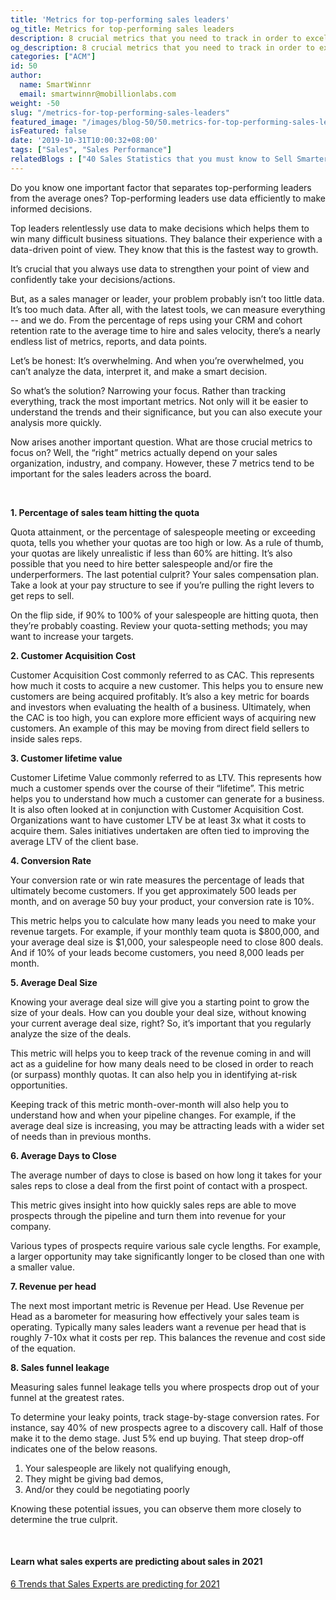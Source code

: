 ```yaml
---
title: 'Metrics for top-performing sales leaders'
og_title: Metrics for top-performing sales leaders
description: 8 crucial metrics that you need to track in order to excel in your sales game.
og_description: 8 crucial metrics that you need to track in order to excel in your sales game.
categories: ["ACM"]
id: 50
author:
  name: SmartWinnr
  email: smartwinnr@mobillionlabs.com
weight: -50
slug: "/metrics-for-top-performing-sales-leaders"
featured_image: "/images/blog-50/50.metrics-for-top-performing-sales-leaders.jpg"
isFeatured: false
date: '2019-10-31T10:00:32+08:00'
tags: ["Sales", "Sales Performance"]
relatedBlogs : ["40 Sales Statistics that you must know to Sell Smarter in 2019", "Top 10 CEOs who started as Sales Reps", "7 Sales Training Games that actually boost your sales team’s skills"]
---
```


Do you know one important factor that separates top-performing leaders from the average ones? Top-performing leaders use data efficiently to make informed decisions.

Top leaders relentlessly use data to make decisions which helps them to win many difficult business situations. They balance their experience with a data-driven point of view. They know that this is the fastest way to growth.

It’s crucial that you always use data to strengthen your point of view and confidently take your decisions/actions.

But, as a sales manager or leader, your problem probably isn’t too little data. It’s too much data. After all, with the latest tools, we can measure everything -- and we do. From the percentage of reps using your CRM and cohort retention rate to the average time to hire and sales velocity, there’s a nearly endless list of metrics, reports, and data points.

Let’s be honest: It’s overwhelming. And when you’re overwhelmed, you can’t analyze the data, interpret it, and make a smart decision.

So what’s the solution? Narrowing your focus. Rather than tracking everything, track the most important metrics. Not only will it be easier to understand the trends and their significance, but you can also execute your analysis more quickly.

Now arises another important question. What are those crucial metrics to focus on? Well, the “right” metrics actually depend on your sales organization, industry, and company. However, these 7 metrics tend to be important for the sales leaders across the board. 

<br>

<img alt="" src="/images/blog-50/Capture .PNG" class="ml-padding-top0 ml-padding-bottom0">

**1. Percentage of sales team hitting the quota**

Quota attainment, or the percentage of salespeople meeting or exceeding quota, tells you whether your quotas are too high or low. As a rule of thumb, your quotas are likely unrealistic if less than 60% are hitting. It’s also possible that you need to hire better salespeople and/or fire the underperformers. The last potential culprit? Your sales compensation plan. Take a look at your pay structure to see if you’re pulling the right levers to get reps to sell.

On the flip side, if 90% to 100% of your salespeople are hitting quota, then they’re probably coasting. Review your quota-setting methods; you may want to increase your targets.

**2. Customer Acquisition Cost**

Customer Acquisition Cost commonly referred to as CAC. This represents how much it costs to acquire a new customer. This helps you to ensure new customers are being acquired profitably. It’s also a key metric for boards and investors when evaluating the health of a business. Ultimately, when the CAC is too high, you can explore more efficient ways of acquiring new customers. An example of this may be moving from direct field sellers to inside sales reps. 

**3. Customer lifetime value**

Customer Lifetime Value commonly referred to as LTV. This represents how much a customer spends over the course of their “lifetime”. This metric helps you to understand how much a customer can generate for a business. It is also often looked at in conjunction with Customer Acquisition Cost. Organizations want to have customer LTV be at least 3x what it costs to acquire them. Sales initiatives undertaken are often tied to improving the average LTV of the client base.

**4. Conversion Rate**

Your conversion rate or win rate measures the percentage of leads that ultimately become customers. If you get approximately 500 leads per month, and on average 50 buy your product, your conversion rate is 10%.

This metric helps you to calculate how many leads you need to make your revenue targets. For example, if your monthly team quota is $800,000, and your average deal size is $1,000, your salespeople need to close 800 deals. And if 10% of your leads become customers, you need 8,000 leads per month.

**5. Average Deal Size**

Knowing your average deal size will give you a starting point to grow the size of your deals. How can you double your deal size, without knowing your current average deal size, right? So, it’s important that you regularly analyze the size of the deals.

This metric will helps you to keep track of the revenue coming in and will act as a guideline for how many deals need to be closed in order to reach (or surpass) monthly quotas. It can also help you in identifying at-risk opportunities.

Keeping track of this metric month-over-month will also help you to understand how and when your pipeline changes. For example, if the average deal size is increasing, you may be attracting leads with a wider set of needs than in previous months.

**6. Average Days to Close**

The average number of days to close is based on how long it takes for your sales reps to close a deal from the first point of contact with a prospect.

This metric gives insight into how quickly sales reps are able to move prospects through the pipeline and turn them into revenue for your company.

Various types of prospects require various sale cycle lengths. For example, a larger opportunity may take significantly longer to be closed than one with a smaller value.

**7. Revenue per head**

The next most important metric is Revenue per Head. Use Revenue per Head as a barometer for measuring how effectively your sales team is operating. Typically many sales leaders want a revenue per head that is roughly 7-10x what it costs per rep. This balances the revenue and cost side of the equation.

**8. Sales funnel leakage**

Measuring sales funnel leakage tells you where prospects drop out of your funnel at the greatest rates.

To determine your leaky points, track stage-by-stage conversion rates. For instance, say 40% of new prospects agree to a discovery call. Half of those make it to the demo stage. Just 5% end up buying. That steep drop-off indicates one of the below reasons. 

<ol type="1">
<li>Your salespeople are likely not qualifying enough, </li>
<li>They might be giving bad demos,</li>
<li>And/or they could be negotiating poorly</li>
</ol>

Knowing these potential issues, you can observe them more closely to determine the true culprit.


<br>

#### **Learn what sales experts are predicting about sales in 2021**

<a href="https://www.smartwinnr.com/post/6-trends-that-sales-experts-are-predicting-for-2021/" target="_blank" class="ml_custom_link">6 Trends that Sales Experts are predicting for 2021</a>










